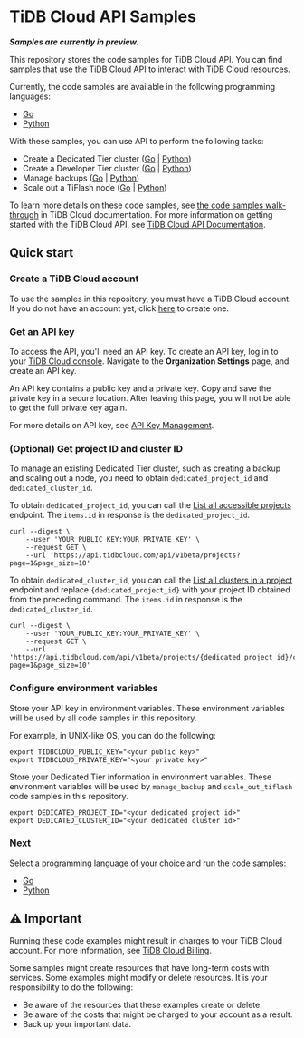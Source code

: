 <!-- Copyright(C) 2022 PingCAP. All Rights Reserved. -->

# TiDB Cloud API Samples

__*Samples are currently in preview.*__

This repository stores the code samples for TiDB Cloud API. You can find samples that use the TiDB Cloud API to interact with TiDB Cloud resources.

Currently, the code samples are available in the following programming languages:

- [Go](./go)
- [Python](./python)

With these samples, you can use API to perform the following tasks:

- Create a Dedicated Tier cluster ([Go](./go/create_dedicated_cluster) | [Python](./python/create_dedicated_cluster))
- Create a Developer Tier cluster ([Go](./go/create_developer_cluster) | [Python](./python/create_developer_cluster))
- Manage backups ([Go](./go/manage_backup) | [Python](./python/manage_backup))
- Scale out a TiFlash node ([Go](./go/scale_out_tiflash) | [Python](./python/scale_out_tiflash))

To learn more details on these code samples, see [the code samples walk-through](https://docs.pingcap.com/tidbcloud/api/v1beta#section/Get-Started/Code-samples) in TiDB Cloud documentation. For more information on getting started with the TiDB Cloud API, see [TiDB Cloud API Documentation](https://docs.pingcap.com/tidbcloud/api/v1beta).

## Quick start

### Create a TiDB Cloud account

To use the samples in this repository, you must have a TiDB Cloud account. If you do not have an account yet, click [here](https://tidbcloud.com/signup) to create one.

### Get an API key

To access the API, you'll need an API key. To create an API key, log in to your [TiDB Cloud console](https://tidbcloud.com/console). Navigate to the **Organization Settings** page, and create an API key.

An API key contains a public key and a private key. Copy and save the private key in a secure location. After leaving this page, you will not be able to get the full private key again.

For more details on API key, see [API Key Management](https://docs.pingcap.com/tidbcloud/api/v1beta#section/Authentication/API-Key-Management).

### (Optional) Get project ID and cluster ID

To manage an existing Dedicated Tier cluster, such as creating a backup and scaling out a node, you need to obtain `dedicated_project_id` and `dedicated_cluster_id`.

To obtain `dedicated_project_id`, you can call the [List all accessible projects](https://docs.pingcap.com/tidbcloud/api/v1beta#tag/Project/operation/ListProjects) endpoint. The `items.id` in response is the `dedicated_project_id`.

```shell
curl --digest \
    --user 'YOUR_PUBLIC_KEY:YOUR_PRIVATE_KEY' \
    --request GET \
    --url 'https://api.tidbcloud.com/api/v1beta/projects?page=1&page_size=10'
```

To obtain `dedicated_cluster_id`, you can call the [List all clusters in a project](https://docs.pingcap.com/tidbcloud/api/v1beta#tag/Cluster/operation/ListClustersOfProject) endpoint and replace `{dedicated_project_id}` with your project ID obtained from the preceding command. The `items.id` in response is the `dedicated_cluster_id`.

```shell
curl --digest \
    --user 'YOUR_PUBLIC_KEY:YOUR_PRIVATE_KEY' \
    --request GET \
    --url 'https://api.tidbcloud.com/api/v1beta/projects/{dedicated_project_id}/clusters?page=1&page_size=10'
```

### Configure environment variables

Store your API key in environment variables. These environment variables will be used by all code samples in this repository.

For example, in UNIX-like OS, you can do the following:

```shell
export TIDBCLOUD_PUBLIC_KEY="<your public key>"
export TIDBCLOUD_PRIVATE_KEY="<your private key>"
```

Store your Dedicated Tier information in environment variables. These environment variables will be used by `manage_backup` and `scale_out_tiflash` code samples in this repository.

```shell
export DEDICATED_PROJECT_ID="<your dedicated project id>"
export DEDICATED_CLUSTER_ID="<your dedicated cluster id>"
```

### Next

Select a programming language of your choice and run the code samples:

- [Go](./go)
- [Python](./python)

## ⚠️ Important

Running these code examples might result in charges to your TiDB Cloud account. For more information, see [TiDB Cloud Billing](https://docs.pingcap.com/tidbcloud/tidb-cloud-billing).

Some samples might create resources that have long-term costs with services. Some examples might modify or delete resources. It is your responsibility to do the following:

* Be aware of the resources that these examples create or delete.
* Be aware of the costs that might be charged to your account as a result.
* Back up your important data.

